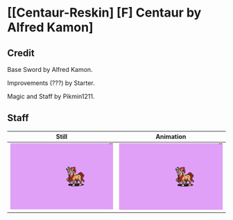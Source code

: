 # [\[Centaur-Reskin\] \[F\] Centaur by Alfred Kamon]

## Credit

Base Sword by Alfred Kamon. 

Improvements (???) by Starter.

Magic and Staff by Pikmin1211.
	
## Staff

| Still | Animation |
| :---: | :-------: |
| ![Staff still](./Staff_000.png) | ![Staff animation](./Staff.gif) |

